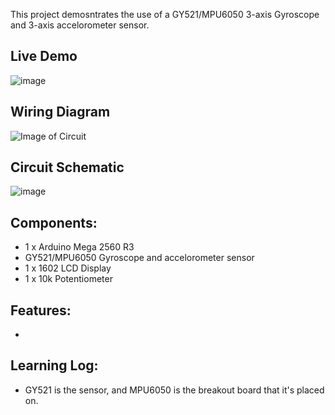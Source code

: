 This project demosntrates the use of a GY521/MPU6050 3-axis Gyroscope and 3-axis accelorometer sensor.

## Live Demo
[comment]: # (insert video in the next line)

![image](https://github.com/MFarabi619/Arduino/assets/54924158/a255b054-4fe0-4bb7-9ad9-97c09acb16e3)

## Wiring Diagram
![Image of Circuit]()

## Circuit Schematic
![image]()

## Components:
- 1 x Arduino Mega 2560 R3
- GY521/MPU6050 Gyroscope and accelorometer sensor
- 1 x 1602 LCD Display
- 1 x 10k Potentiometer

## Features:
- 

## Learning Log:
- GY521 is the sensor, and MPU6050 is the breakout board that it's placed on.
